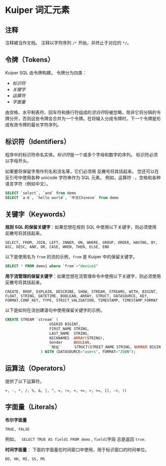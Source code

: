 # Kuiper 词汇元素

## 注释

注释被当作文档。 注释以字符序列 `/*` 开始，并终止于对应的 `*/`。

## 令牌（Tokens）

Kuiper SQL 由令牌构建。 令牌分为四类：

- *标识符*
- *关键字*
- *运算符*
- *字面量*

由空格、水平制表符、回车符和换行符组成的*空白符*将被忽略，除非它将分隔的令牌分开，否则这些令牌会合并为一个令牌。在将输入分成令牌时，下一个令牌是形成有效令牌的最长字符序列。

## 标识符（Identifiers）

程序中的标识符命名实体。*标识符*是一个或多个字母和数字的序列。 标识符必须以字母开头。

如果要将保留字用作列名和流名等，它们必须用 反撇号将其括起来。 您还可以在反引号中使用各种 unicode 字符串作为 SQL 元素。 例如，运算符 `-`，空格和各种语言字符（例如中文）。

```sql
SELECT `select`, `and` from demo
SELECT `a-b`, `hello world`, `中文Chinese` from demo
```

## 关键字（Keywords）

**规则 SQL 的保留关键字**：如果您想在规则 SQL 中使用以下关键字，则必须使用反撇号将其括起来。

```
SELECT, FROM, JOIN, LEFT, INNER, ON, WHERE, GROUP, ORDER, HAVING, BY, ASC, DESC, AND, OR, CASE, WHEN, THEN, ELSE, END
```

以下是使用名为 `from` 的流的示例，`from` 是 Kuiper 中的保留关键字。

```sql
SELECT * FROM demo1 where `from`="device1"
```

**用于流管理的保留关键字**：如果您想在流管理命令中使用以下关键字，则必须使用反撇号将其括起来。

```
CREATE, RROP, EXPLAIN, DESCRIBE, SHOW, STREAM, STREAMS, WITH, BIGINT, FLOAT, STRING, DATETIME, BOOLEAN, ARRAY, STRUCT, DATASOURCE, KEY, FORMAT,CONF_KEY, TYPE, STRICT_VALIDATION, TIMESTAMP, TIMESTAMP_FORMAT
```

以下是如何在流创建语句中使用保留关键字的示例。

```sql
CREATE STREAM `stream` (
					USERID BIGINT,
					FIRST_NAME STRING,
					LAST_NAME  STRING,
					NICKNAMES  ARRAY(STRING),
					Gender     BOOLEAN,
					`地址`      STRUCT(STREET_NAME STRING, NUMBER BIGINT),
				) WITH (DATASOURCE="users", FORMAT="JSON");
```

## 运算法（Operators）

提供了以下运算符。

```
+, -, *, /, %, &, |, ^, =, !=, <, <=, >, >=, [], ->, ()
```

## 字面量（Literals）

**布尔字面量**

```
TRUE, FALSE
```

例如， ` SELECT TRUE AS field1 FROM demo` ,  `field1`字段 总是返回 `true`.

**时间字面量**： 下面的字面量在时间窗口中使用，用于标识窗口的时间单位。

```
DD, HH, MI, SS, MS
```

